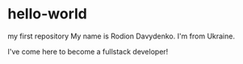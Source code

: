 # hello-world
my first repository
My name is Rodion Davydenko.
I'm from Ukraine.

I've come here to become a fullstack developer!
